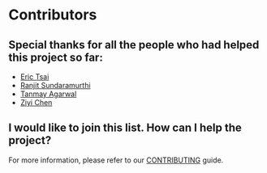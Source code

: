 # Contributors

## Special thanks for all the people who had helped this project so far:

* [Eric Tsai](https://github.com/erictsai1208)
* [Ranjit Sundaramurthi](https://github.com/ranjitprakash1986)
* [Tanmay Agarwal](https://github.com/tanmayag97)
* [Ziyi Chen](https://github.com/zchen156)

## I would like to join this list. How can I help the project?

For more information, please refer to our [CONTRIBUTING](CONTRIBUTING.md) guide.
